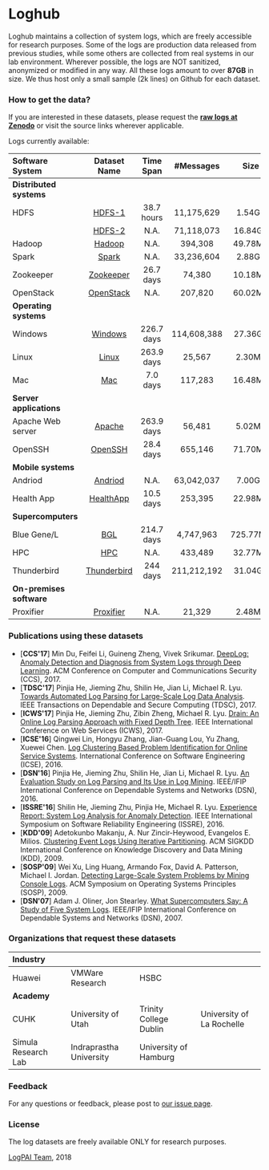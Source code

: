 # Loghub
Loghub maintains a collection of system logs, which are freely accessible for research purposes. Some of the logs are production data released from previous studies, while some others are collected from real systems in our lab environment. Wherever possible, the logs are NOT sanitized, anonymized or modified in any way. All these logs amount to over **87GB** in size. We thus host only a small sample (2k lines) on Github for each dataset. 

### How to get the data? 
If you are interested in these datasets, please request the **[raw logs at Zenodo](https://doi.org/10.5281/zenodo.1144100)** or visit the source links wherever applicable.

Logs currently available:

| Software System          |         Dataset Name         | Time Span  |  #Messages  |   Size   | Compressed (.tar.gz) | Source Link | 
| :----------------------- | :--------------------------: | :--------: | :---------: | :------: | :------------------: | :------------------: |
| **Distributed systems**     |                              |            |             |          |                      |
| HDFS                     |   [HDFS-1](./HDFS/HDFS-1)    | 38.7 hours | 11,175,629  |  1.54GB  |       152.01MB       | [Link](http://iiis.tsinghua.edu.cn/~weixu/sospdata.html) |
|                          |   [HDFS-2](./HDFS/HDFS-2)    |    N.A.    | 71,118,073  | 16.84GB  |       877.38MB       |
| Hadoop                   |      [Hadoop](./Hadoop)      |    N.A.    |   394,308   | 49.78MB  |        2.50MB        |
| Spark                    |       [Spark](./Spark)       |    N.A.    | 33,236,604  |  2.88GB  |       179.18MB       |
| Zookeeper                |   [Zookeeper](./Zookeeper)   | 26.7 days  |   74,380    | 10.18MB  |        452KB         |
| OpenStack                    |       [OpenStack](./OpenStack)       |    N.A.    | 207,820  |  60.02MB  |       5.27MB       | [Link](http://www.cs.utah.edu/~mind/papers/deeplog_misc.html) |
| **Operating systems**    |                              |            |             |          |                      |
| Windows                  |     [Windows](./Windows)     | 226.7 days | 114,608,388 | 27.36GB  |        1.63GB        |
| Linux                    |       [Linux](./Linux)       | 263.9 days |   25,567    |  2.30MB  |        228KB         |
| Mac                      |         [Mac](./Mac)         |  7.0 days  |   117,283   | 16.48MB  |        1.46MB        |
| **Server applications**     |                              |            |             |          |                      |
| Apache Web server        |      [Apache](./Apache)      | 263.9 days |   56,481    |  5.02MB  |        260KB         |
| OpenSSH                  |     [OpenSSH](./OpenSSH)     | 28.4 days  |   655,146   | 71.70MB  |        4.49MB        |
| **Mobile systems**       |                              |            |             |          |                      |
| Andriod                  |     [Andriod](./Andriod)     |    N.A.    | 63,042,037  |  7.00GB  |       825.57MB       |
| Health App               |   [HealthApp](./HealthApp)   | 10.5 days  |   253,395   | 22.98MB  |        2.24MB        |
| **Supercomputers**       |                              |            |             |          |                      |
| Blue Gene/L              |         [BGL](./BGL)         | 214.7 days |  4,747,963  | 725.77MB |       61.46MB        | [Link](https://www.usenix.org/cfdr-data)
| HPC                      |         [HPC](./HPC)         |    N.A.    |   433,489   | 32.77MB  |        3.21MB        |
| Thunderbird              | [Thunderbird](./Thunderbird) |  244 days  | 211,212,192 | 31.04GB  |        1.97GB        |
| **On-premises software** |                              |            |             |          |                      |
| Proxifier                |   [Proxifier](./Proxifier)   |    N.A.    |   21,329    |  2.48MB  |        172KB         |

 
### Publications using these datasets
+ [**CCS'17**] Min Du, Feifei Li, Guineng Zheng, Vivek Srikumar. [DeepLog: Anomaly Detection and Diagnosis from System Logs through Deep Learning](https://acmccs.github.io/papers/p1285-duA.pdf). ACM Conference on Computer and Communications Security (CCS), 2017.
+ [**TDSC'17**] Pinjia He, Jieming Zhu, Shilin He, Jian Li, Michael R. Lyu. [Towards Automated Log Parsing for Large-Scale Log Data Analysis](http://jiemingzhu.github.io/pub/pjhe_tdsc2017.pdf). IEEE Transactions on Dependable and Secure Computing (TDSC), 2017.
+ [**ICWS'17**] Pinjia He, Jieming Zhu, Zibin Zheng, Michael R. Lyu. [Drain: An Online Log Parsing Approach with Fixed Depth Tree](http://jiemingzhu.github.io/pub/pjhe_icws2017.pdf). IEEE International Conference on Web Services (ICWS), 2017.
+ [**ICSE'16**] Qingwei Lin, Hongyu Zhang, Jian-Guang Lou, Yu Zhang, Xuewei Chen. [Log Clustering Based Problem Identification for Online Service Systems](http://ieeexplore.ieee.org/document/7883294/). International Conference on Software Engineering (ICSE), 2016.
+ [**DSN'16**] Pinjia He, Jieming Zhu, Shilin He, Jian Li, Michael R. Lyu. [An Evaluation Study on Log Parsing and Its Use in Log Mining](http://jiemingzhu.github.io/pub/pjhe_dsn2016.pdf). IEEE/IFIP International Conference on Dependable Systems and Networks (DSN), 2016.
+ [**ISSRE'16**] Shilin He, Jieming Zhu, Pinjia He, Michael R. Lyu. [Experience Report: System Log Analysis for Anomaly Detection](http://jiemingzhu.github.io/pub/slhe_issre2016.pdf). IEEE International Symposium on Software Reliability Engineering (ISSRE), 2016.
+ [**KDD'09**] Adetokunbo Makanju, A. Nur Zincir-Heywood, Evangelos E. Milios. [Clustering Event Logs Using Iterative Partitioning](http://citeseerx.ist.psu.edu/viewdoc/download?doi=10.1.1.503.7668&rep=rep1&type=pdf). ACM SIGKDD International Conference on Knowledge Discovery and Data Mining (KDD), 2009.
+ [**SOSP'09**] Wei Xu, Ling Huang, Armando Fox, David A. Patterson, Michael I. Jordan. [Detecting Large-Scale System Problems by Mining Console Logs](https://www.sigops.org/sosp/sosp09/papers/xu-sosp09.pdf). ACM Symposium on Operating Systems Principles (SOSP), 2009. 
+ [**DSN'07**] Adam J. Oliner, Jon Stearley. [What Supercomputers Say: A Study of Five System Logs](http://ieeexplore.ieee.org/document/4273008/). IEEE/IFIP International Conference on Dependable Systems and Networks (DSN), 2007.


### Organizations that request these datasets
| Industry | | | | 
| :--- | :--- | :--- | :--- |
| Huawei | VMWare Research | HSBC | 
| **Academy** | | | | 
| CUHK | University of Utah | Trinity College Dublin | University of La Rochelle| 
| Simula Research Lab | Indraprastha University | University of Hamburg| |



### Feedback
For any questions or feedback, please post to [our issue page](https://github.com/logpai/loghub/issues).

### License
The log datasets are freely available ONLY for research purposes. 

[LogPAI Team](https://github.com/orgs/logpai/people), 2018

